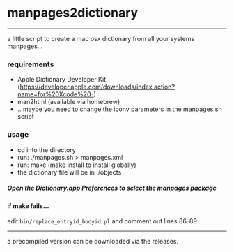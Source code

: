 # manpages2dictionary

----

a little script to create a mac osx dictionary from all your systems manpages...

### requirements

* Apple Dictionary Developer Kit (https://developer.apple.com/downloads/index.action?name=for%20Xcode%20-)
* man2html (available via homebrew)
* ...maybe you need to change the iconv parameters in the manpages.sh script

### usage

* cd into the directory
* run: ./manpages.sh > manpages.xml
* run: make (make install to install globally)
* the dictionary file will be in ./objects

##### Open the Dictionary.app Preferences to select the manpages package


#### if make fails...

edit `bin/replace_entryid_bodyid.pl` and comment out lines 86-89

----
a precompiled version can be downloaded via the releases.
